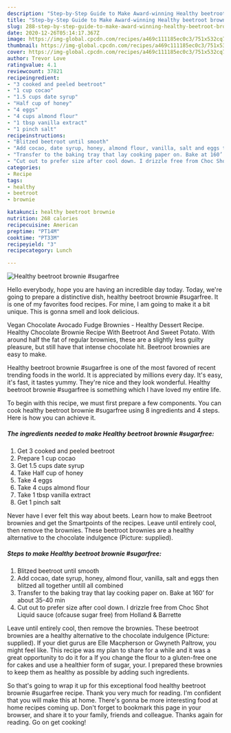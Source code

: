 ```yaml
---
description: "Step-by-Step Guide to Make Award-winning Healthy beetroot brownie #sugarfree"
title: "Step-by-Step Guide to Make Award-winning Healthy beetroot brownie #sugarfree"
slug: 288-step-by-step-guide-to-make-award-winning-healthy-beetroot-brownie-sugarfree
date: 2020-12-26T05:14:17.367Z
image: https://img-global.cpcdn.com/recipes/a469c111185ec0c3/751x532cq70/healthy-beetroot-brownie-sugarfree-recipe-main-photo.jpg
thumbnail: https://img-global.cpcdn.com/recipes/a469c111185ec0c3/751x532cq70/healthy-beetroot-brownie-sugarfree-recipe-main-photo.jpg
cover: https://img-global.cpcdn.com/recipes/a469c111185ec0c3/751x532cq70/healthy-beetroot-brownie-sugarfree-recipe-main-photo.jpg
author: Trevor Love
ratingvalue: 4.1
reviewcount: 37821
recipeingredient:
- "3 cooked and peeled beetroot"
- "1 cup cocao"
- "1.5 cups date syrup"
- "Half cup of honey"
- "4 eggs"
- "4 cups almond flour"
- "1 tbsp vanilla extract"
- "1 pinch salt"
recipeinstructions:
- "Blitzed beetroot until smooth"
- "Add cocao, date syrup, honey, almond flour, vanilla, salt and eggs then blitzed all together untill all combined"
- "Transfer to the baking tray that lay cooking paper on. Bake at 160’ for about 35-40 min"
- "Cut out to prefer size after cool down. I drizzle free from Choc Shot Liquid sauce (ofcause sugar free) from Holland &amp; Barrette"
categories:
- Recipe
tags:
- healthy
- beetroot
- brownie

katakunci: healthy beetroot brownie 
nutrition: 268 calories
recipecuisine: American
preptime: "PT14M"
cooktime: "PT33M"
recipeyield: "3"
recipecategory: Lunch

---
```



![Healthy beetroot brownie #sugarfree](https://img-global.cpcdn.com/recipes/a469c111185ec0c3/751x532cq70/healthy-beetroot-brownie-sugarfree-recipe-main-photo.jpg)

Hello everybody, hope you are having an incredible day today. Today, we're going to prepare a distinctive dish, healthy beetroot brownie #sugarfree. It is one of my favorites food recipes. For mine, I am going to make it a bit unique. This is gonna smell and look delicious.

Vegan Chocolate Avocado Fudge Brownies - Healthy Dessert Recipe. Healthy Chocolate Brownie Recipe With Beetroot And Sweet Potato. With around half the fat of regular brownies, these are a slightly less guilty pleasure, but still have that intense chocolate hit. Beetroot brownies are easy to make.

Healthy beetroot brownie #sugarfree is one of the most favored of recent trending foods in the world. It is appreciated by millions every day. It's easy, it's fast, it tastes yummy. They're nice and they look wonderful. Healthy beetroot brownie #sugarfree is something which I have loved my entire life.


To begin with this recipe, we must first prepare a few components. You can cook healthy beetroot brownie #sugarfree using 8 ingredients and 4 steps. Here is how you can achieve it.

<!--inarticleads1-->

##### The ingredients needed to make Healthy beetroot brownie #sugarfree:

1. Get 3 cooked and peeled beetroot
1. Prepare 1 cup cocao
1. Get 1.5 cups date syrup
1. Take Half cup of honey
1. Take 4 eggs
1. Take 4 cups almond flour
1. Take 1 tbsp vanilla extract
1. Get 1 pinch salt


Never have I ever felt this way about beets. Learn how to make Beetroot brownies and get the Smartpoints of the recipes. Leave until entirely cool, then remove the brownies. These beetroot brownies are a healthy alternative to the chocolate indulgence (Picture: supplied). 

<!--inarticleads2-->

##### Steps to make Healthy beetroot brownie #sugarfree:

1. Blitzed beetroot until smooth
1. Add cocao, date syrup, honey, almond flour, vanilla, salt and eggs then blitzed all together untill all combined
1. Transfer to the baking tray that lay cooking paper on. Bake at 160’ for about 35-40 min
1. Cut out to prefer size after cool down. I drizzle free from Choc Shot Liquid sauce (ofcause sugar free) from Holland &amp; Barrette


Leave until entirely cool, then remove the brownies. These beetroot brownies are a healthy alternative to the chocolate indulgence (Picture: supplied). If your diet gurus are Elle Macpherson or Gwyneth Paltrow, you might feel like. This recipe was my plan to share for a while and it was a great opportunity to do it for a If you change the flour to a gluten-free one for cakes and use a healthier form of sugar, your. I prepared these brownies to keep them as healthy as possible by adding such ingredients. 

So that's going to wrap it up for this exceptional food healthy beetroot brownie #sugarfree recipe. Thank you very much for reading. I'm confident that you will make this at home. There's gonna be more interesting food at home recipes coming up. Don't forget to bookmark this page in your browser, and share it to your family, friends and colleague. Thanks again for reading. Go on get cooking!
